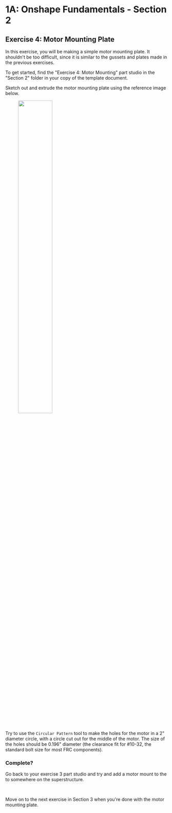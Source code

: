 # 1A: Onshape Fundamentals - Section 2
## Exercise 4: Motor Mounting Plate 

In this exercise, you will be making a simple motor mounting plate. It shouldn't be too difficult, since it is similar to the gussets and plates made in the previous exercises.

To get started, find the "Exercise 4: Motor Mounting" part studio in the "Section 2" folder in your copy of the template document. 

Sketch out and extrude the motor mounting plate using the reference image below. 

<figure>
  <img src="/img/learning-course/stage1a/motor-mount.webp" style="width:50%">
</figure>

Try to use the `Circular Pattern` tool to make the holes for the motor in a 2" diameter circle, with a circle cut out for the middle of the motor. The size of the holes should be 0.196" diameter (the clearance fit for #10-32, the standard bolt size for most FRC components).

### Complete?
Go back to your exercise 3 part studio and try and add a motor mount to the to somewhere on the superstructure.

<br>

Move on to the next exercise in Section 3 when you're done with the motor mounting plate.

<br>